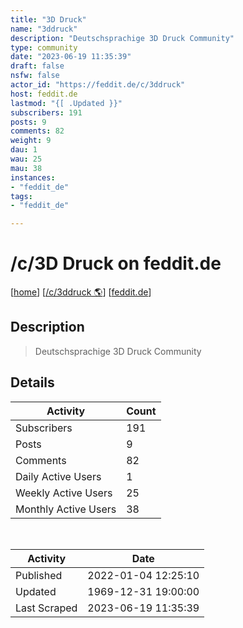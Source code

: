 ```yaml
---
title: "3D Druck" 
name: "3ddruck"
description: "Deutschsprachige 3D Druck Community"
type: community
date: "2023-06-19 11:35:39"
draft: false
nsfw: false
actor_id: "https://feddit.de/c/3ddruck"
host: feddit.de
lastmod: "{[ .Updated }}"
subscribers: 191
posts: 9
comments: 82
weight: 9
dau: 1
wau: 25
mau: 38
instances:
- "feddit_de"
tags: 
- "feddit_de"

---
```


# /c/3D Druck on feddit.de

[[home](/)]
[[/c/3ddruck 🌎](https://feddit.de/c/3ddruck)]
[[feddit.de](/instances/feddit_de)]


## Description 

<blockquote class="description">
Deutschsprachige 3D Druck Community
</blockquote>


## Details

| Activity | Count  |
|----------------------|---|
| Subscribers          | 191 |
| Posts                | 9  |
| Comments             | 82  |
| Daily Active Users   | 1  |
| Weekly Active Users  | 25  |
| Monthly Active Users | 38  |

<br>

| Activity | Date |
|----------------------|---|
| Published            | 2022-01-04 12:25:10 |
| Updated              | 1969-12-31 19:00:00 |
| Last Scraped         | 2023-06-19 11:35:39 |
